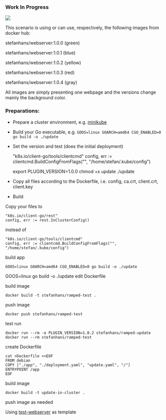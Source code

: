### Work In Progress

<a href="https://asciinema.org/a/8C4FwMI74WkbPNaIeo4MUZHgi" target="_blank"><img src="https://asciinema.org/a/8C4FwMI74WkbPNaIeo4MUZHgi.png" /></a>

This scenario is using or can use, respectively, the following images from docker hub:

stefanhans/webserver:1.0.0 (green)

stefanhans/webserver:1.0.1 (blue)

stefanhans/webserver:1.0.2 (yellow)

stefanhans/webserver:1.0.3 (red)

stefanhans/webserver:1.0.4 (gray)

All images are simply presenting one webpage and the versions change mainly the background color.

### Preparations:

- Prepare a cluster environment, e.g. [minikube](https://github.com/kubernetes/minikube)

- Build your Go executable, e.g. `GOOS=linux GOARCH=amd64 CGO_ENABLED=0 go build -o ./update`

- Set the version and test (does the initial deployment)

    "k8s.io/client-go/tools/clientcmd"
    config, err := clientcmd.BuildConfigFromFlags("", "/home/stefan/.kube/config")

    export PLUGIN_VERSION=1.0.0
    chmod +x update
    ./update

- Copy all files according to the Dockerfile, i.e. config, ca.crt, client.crt, client.key

- Build

Copy your files to

    "k8s.io/client-go/rest"
    config, err := rest.InClusterConfig()

instead of

    "k8s.io/client-go/tools/clientcmd"
    config, err := clientcmd.BuildConfigFromFlags("", "/home/stefan/.kube/config")

build app

    GOOS=linux GOARCH=amd64 CGO_ENABLED=0 go build -o ./update
GOOS=linux go build -o ./update
edit Dockerfile

build image

    docker build -t stefanhans/ramped-test .

push image

    docker push stefanhans/ramped-test

test run

    docker run --rm -e PLUGIN_VERSION=1.0.2 stefanhans/ramped-update
    docker run --rm stefanhans/ramped-test


create Dockerfile

    cat >Dockerfile <<EOF
    FROM debian
    COPY ["./app", "./deployment.yaml", "update.yaml", "/"]
    ENTRYPOINT /app
    EOF

build image

    docker build -t update-in-cluster .

push image as needed


Using [test-webserver](https://github.com/stefanhans/Go4k8s/tree/master/Showcase/Images/test-webserver) as template
